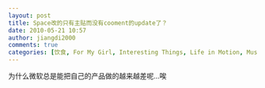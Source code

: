 ```yaml
---
layout: post
title: Space改的只有主贴而没有cooment的update了？
date: 2010-05-21 10:57
author: jiangdi2000
comments: true
categories: [饮食, For My Girl, Interesting Things, Life in Motion, Music, Music Of the Week, News, Photography, Think It Over, This is my life, Uncategorized, What is Happenning]
---
```

<div id="msgcns!C840C88DA912213B!2008" class="bvMsg">为什么微软总是能把自己的产品做的越来越差呢…唉</div>
